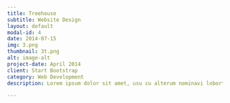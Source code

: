 ```yaml
---
title: Treehouse
subtitle: Website Design
layout: default
modal-id: 4
date: 2014-07-15
img: 3.png
thumbnail: 3t.png
alt: image-alt
project-date: April 2014
client: Start Bootstrap
category: Web Development
description: Lorem ipsum dolor sit amet, usu cu alterum nominavi lobortis. At duo novum diceret. Tantas apeirian vix et, usu sanctus postulant inciderint ut, populo diceret necessitatibus in vim. Cu eum dicam feugiat noluisse.

---
```

